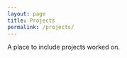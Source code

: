 ```yaml
---
layout: page
title: Projects
permalink: /projects/
---
```






A place to include projects worked on.


